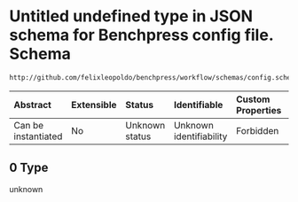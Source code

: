 # Untitled undefined type in JSON schema for Benchpress config file. Schema

```txt
http://github.com/felixleopoldo/benchpress/workflow/schemas/config.schema.json#/properties/benchmark_setup/properties/evaluation/examples/0/mcmc_heatmaps/0
```



| Abstract            | Extensible | Status         | Identifiable            | Custom Properties | Additional Properties | Access Restrictions | Defined In                                                       |
| :------------------ | :--------- | :------------- | :---------------------- | :---------------- | :-------------------- | :------------------ | :--------------------------------------------------------------- |
| Can be instantiated | No         | Unknown status | Unknown identifiability | Forbidden         | Allowed               | none                | [config.schema.json*](config.schema.json "open original schema") |

## 0 Type

unknown
